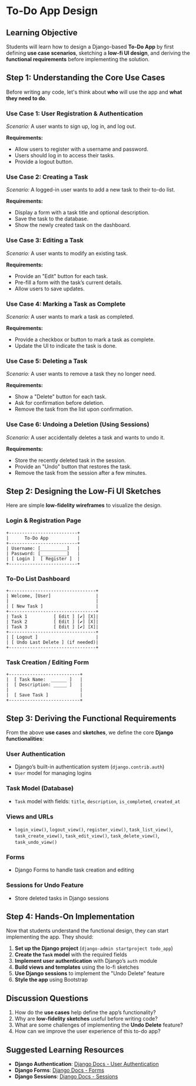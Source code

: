 # To-Do App Design

## **Learning Objective**
Students will learn how to design a Django-based **To-Do App** by first defining **use case scenarios**, sketching a **low-fi UI design**, and deriving the **functional requirements** before implementing the solution.

## **Step 1: Understanding the Core Use Cases**
Before writing any code, let's think about **who** will use the app and **what they need to do**.

### **Use Case 1: User Registration & Authentication**
*Scenario:* A user wants to sign up, log in, and log out.

**Requirements:**
- Allow users to register with a username and password.
- Users should log in to access their tasks.
- Provide a logout button.

### **Use Case 2: Creating a Task**
*Scenario:* A logged-in user wants to add a new task to their to-do list.

**Requirements:**
- Display a form with a task title and optional description.
- Save the task to the database.
- Show the newly created task on the dashboard.

### **Use Case 3: Editing a Task**
*Scenario:* A user wants to modify an existing task.

**Requirements:**
- Provide an "Edit" button for each task.
- Pre-fill a form with the task’s current details.
- Allow users to save updates.

### **Use Case 4: Marking a Task as Complete**
*Scenario:* A user wants to mark a task as completed.

**Requirements:**
- Provide a checkbox or button to mark a task as complete.
- Update the UI to indicate the task is done.

### **Use Case 5: Deleting a Task**
*Scenario:* A user wants to remove a task they no longer need.

**Requirements:**
- Show a "Delete" button for each task.
- Ask for confirmation before deletion.
- Remove the task from the list upon confirmation.

### **Use Case 6: Undoing a Deletion (Using Sessions)**
*Scenario:* A user accidentally deletes a task and wants to undo it.

**Requirements:**
- Store the recently deleted task in the session.
- Provide an "Undo" button that restores the task.
- Remove the task from the session after a few minutes.

## **Step 2: Designing the Low-Fi UI Sketches**
Here are simple **low-fidelity wireframes** to visualize the design.

### **Login & Registration Page**
```
+--------------------------+
|      To-Do App           |
+--------------------------+
| Username: [__________]   |
| Password: [__________]   |
| [ Login ]  [ Register ]  |
+--------------------------+
```

### **To-Do List Dashboard**
```
+---------------------------------+
| Welcome, [User]                 |
|                                 |
| [ New Task ]                    |
+---------------------------------+
| Task 1          [ Edit ] [✔] [X]|
| Task 2          [ Edit ] [✔] [X]|
| Task 3          [ Edit ] [✔] [X]|
+---------------------------------+
| [ Logout ]                      |
| [ Undo Last Delete ] (if needed)|
+---------------------------------+
```

### **Task Creation / Editing Form**
```
+---------------------------+
|  [ Task Name:  ______ ]   |
|  [ Description: _____ ]   |
|                           |
|  [ Save Task ]            |
+---------------------------+
```

## **Step 3: Deriving the Functional Requirements**

From the above **use cases** and **sketches**, we define the core **Django functionalities**:

### **User Authentication**
- Django’s built-in authentication system (`django.contrib.auth`)
- `User` model for managing logins

### **Task Model (Database)**
- `Task` model with fields: `title`, `description`, `is_completed`, `created_at`

### **Views and URLs**
- `login_view()`, `logout_view()`, `register_view()`, `task_list_view()`, `task_create_view()`, `task_edit_view()`, `task_delete_view()`, `task_undo_view()`

### **Forms**
- Django Forms to handle task creation and editing

### **Sessions for Undo Feature**
- Store deleted tasks in Django sessions

## **Step 4: Hands-On Implementation**
Now that students understand the functional design, they can start implementing the app. They should:

1. **Set up the Django project** (`django-admin startproject todo_app`)
2. **Create the `Task` model** with the required fields
3. **Implement user authentication** with Django’s `auth` module
4. **Build views and templates** using the lo-fi sketches
5. **Use Django sessions** to implement the "Undo Delete" feature
6. **Style the app** using Bootstrap

## **Discussion Questions**
1. How do the **use cases** help define the app’s functionality?
2. Why are **low-fidelity sketches** useful before writing code?
3. What are some challenges of implementing the **Undo Delete** feature?
4. How can we improve the user experience of this to-do app?

## **Suggested Learning Resources**
- **Django Authentication**: [Django Docs - User Authentication](https://docs.djangoproject.com/en/stable/topics/auth/)
- **Django Forms**: [Django Docs - Forms](https://docs.djangoproject.com/en/stable/topics/forms/)
- **Django Sessions**: [Django Docs - Sessions](https://docs.djangoproject.com/en/stable/topics/http/sessions/)
